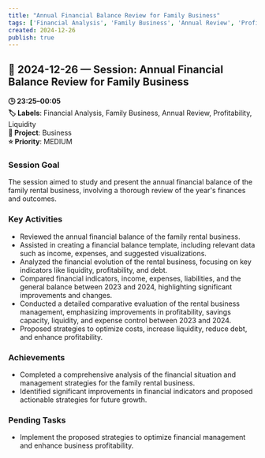 ```yaml
---
title: "Annual Financial Balance Review for Family Business"
tags: ['Financial Analysis', 'Family Business', 'Annual Review', 'Profitability', 'Liquidity']
created: 2024-12-26
publish: true
---
```


## 📅 2024-12-26 — Session: Annual Financial Balance Review for Family Business

**🕒 23:25–00:05**  
**🏷️ Labels**: Financial Analysis, Family Business, Annual Review, Profitability, Liquidity  
**📂 Project**: Business  
**⭐ Priority**: MEDIUM  


### Session Goal
The session aimed to study and present the annual financial balance of the family rental business, involving a thorough review of the year's finances and outcomes.

### Key Activities
- Reviewed the annual financial balance of the family rental business.
- Assisted in creating a financial balance template, including relevant data such as income, expenses, and suggested visualizations.
- Analyzed the financial evolution of the rental business, focusing on key indicators like liquidity, profitability, and debt.
- Compared financial indicators, income, expenses, liabilities, and the general balance between 2023 and 2024, highlighting significant improvements and changes.
- Conducted a detailed comparative evaluation of the rental business management, emphasizing improvements in profitability, savings capacity, liquidity, and expense control between 2023 and 2024.
- Proposed strategies to optimize costs, increase liquidity, reduce debt, and enhance profitability.

### Achievements
- Completed a comprehensive analysis of the financial situation and management strategies for the family rental business.
- Identified significant improvements in financial indicators and proposed actionable strategies for future growth.

### Pending Tasks
- Implement the proposed strategies to optimize financial management and enhance business profitability.

